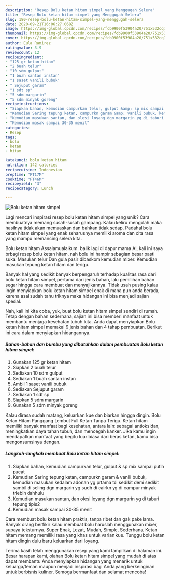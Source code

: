 ```yaml
---
description: "Resep Bolu ketan hitam simpel yang Menggugah Selera"
title: "Resep Bolu ketan hitam simpel yang Menggugah Selera"
slug: 180-resep-bolu-ketan-hitam-simpel-yang-menggugah-selera
date: 2020-09-21T16:06:27.068Z
image: https://img-global.cpcdn.com/recipes/fcb9900f53904a20/751x532cq70/bolu-ketan-hitam-simpel-foto-resep-utama.jpg
thumbnail: https://img-global.cpcdn.com/recipes/fcb9900f53904a20/751x532cq70/bolu-ketan-hitam-simpel-foto-resep-utama.jpg
cover: https://img-global.cpcdn.com/recipes/fcb9900f53904a20/751x532cq70/bolu-ketan-hitam-simpel-foto-resep-utama.jpg
author: Eula Ramirez
ratingvalue: 3.9
reviewcount: 12
recipeingredient:
- "125 gr ketan hitam"
- "2 buah telur"
- "10 sdm gulput"
- "1 buah santan instan"
- "1 saset vanili bubuk"
- " Sejuput garam"
- "1 sdt sp"
- "5 sdm margarin"
- "5 sdm minyak goreng"
recipeinstructions:
- "Siapkan bahan, kemudian campurkan telur, gulput &amp; sp mix sampai putih pucat"
- "Kemudian Saring tepung ketan, campurkn garam &amp; vanili bubuk, kemudian masukan kedalam adonan yg prtama tdi sedikit demi sedikit sambil di seling dgn margarin yg sudh di cairkn yg di campur minyak trlebih dahhulu"
- "Kemudian masukan santan, dan olesi loyang dgn margarin yg di taburi tepung tipis2"
- "Kemudian masak sampai 30-35 menit"
categories:
- Resep
tags:
- bolu
- ketan
- hitam

katakunci: bolu ketan hitam 
nutrition: 142 calories
recipecuisine: Indonesian
preptime: "PT17M"
cooktime: "PT46M"
recipeyield: "3"
recipecategory: Lunch

---
```



![Bolu ketan hitam simpel](https://img-global.cpcdn.com/recipes/fcb9900f53904a20/751x532cq70/bolu-ketan-hitam-simpel-foto-resep-utama.jpg)

Lagi mencari inspirasi resep bolu ketan hitam simpel yang unik? Cara membuatnya memang susah-susah gampang. Kalau keliru mengolah maka hasilnya tidak akan memuaskan dan bahkan tidak sedap. Padahal bolu ketan hitam simpel yang enak seharusnya memiliki aroma dan cita rasa yang mampu memancing selera kita.

Bolu ketan hitam Assalamualaikum. balik lagi di dapur mama Al, kali ini saya brbagi resep bolu ketan hitam. nah bolu ini hampir sebagian besar pasti suka. Masukan telur Dan gula pasir dibaskom kemudian mixer. Kemudian masukan tepung ketan hitam dan terigu.

Banyak hal yang sedikit banyak berpengaruh terhadap kualitas rasa dari bolu ketan hitam simpel, pertama dari jenis bahan, lalu pemilihan bahan segar hingga cara membuat dan menyajikannya. Tidak usah pusing kalau ingin menyiapkan bolu ketan hitam simpel enak di mana pun anda berada, karena asal sudah tahu triknya maka hidangan ini bisa menjadi sajian spesial.


Nah, kali ini kita coba, yuk, buat bolu ketan hitam simpel sendiri di rumah. Tetap dengan bahan sederhana, sajian ini bisa memberi manfaat untuk membantu menjaga kesehatan tubuh kita. Anda dapat menyiapkan Bolu ketan hitam simpel memakai 9 jenis bahan dan 4 tahap pembuatan. Berikut ini cara dalam menyiapkan hidangannya.

<!--inarticleads1-->

##### Bahan-bahan dan bumbu yang dibutuhkan dalam pembuatan Bolu ketan hitam simpel:

1. Gunakan 125 gr ketan hitam
1. Siapkan 2 buah telur
1. Sediakan 10 sdm gulput
1. Sediakan 1 buah santan instan
1. Ambil 1 saset vanili bubuk
1. Sediakan  Sejuput garam
1. Sediakan 1 sdt sp
1. Siapkan 5 sdm margarin
1. Gunakan 5 sdm minyak goreng


Kalau dirasa sudah matang, keluarkan kue dan biarkan hingga dingin. Bolu Ketan Hitam Panggang Lembut Full Ketan Tanpa Terigu. Ketan hitam memiliki banyak manfaat bagi kesehatan, antara lain: sebagai antioksidan, meningkatkan daya tahan tubuh, dan mencegah kanker. Jika kamu ingin mendapatkan manfaat yang begitu luar biasa dari beras ketan, kamu bisa mengonsumsinya dengan. 

<!--inarticleads2-->

##### Langkah-langkah membuat Bolu ketan hitam simpel:

1. Siapkan bahan, kemudian campurkan telur, gulput &amp; sp mix sampai putih pucat
1. Kemudian Saring tepung ketan, campurkn garam &amp; vanili bubuk, kemudian masukan kedalam adonan yg prtama tdi sedikit demi sedikit sambil di seling dgn margarin yg sudh di cairkn yg di campur minyak trlebih dahhulu
1. Kemudian masukan santan, dan olesi loyang dgn margarin yg di taburi tepung tipis2
1. Kemudian masak sampai 30-35 menit


Cara membuat bolu ketan hitam praktis, tanpa ribet dan gak pake lama. Banyak orang berfikir kalau membuat bolu haruslah menggunakan mixer, supaya teksturnya. Super Enak, Lezat, Mudah, Simple, Sederhana. Ketan hitam memang memiliki rasa yang khas untuk varian kue. Tunggu bolu ketan hitam dingin dulu baru keluarkan dari loyang. 

Terima kasih telah menggunakan resep yang kami tampilkan di halaman ini. Besar harapan kami, olahan Bolu ketan hitam simpel yang mudah di atas dapat membantu Anda menyiapkan hidangan yang menarik untuk keluarga/teman maupun menjadi inspirasi bagi Anda yang berkeinginan untuk berbisnis kuliner. Semoga bermanfaat dan selamat mencoba!
